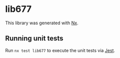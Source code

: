 # lib677

This library was generated with [Nx](https://nx.dev).

## Running unit tests

Run `nx test lib677` to execute the unit tests via [Jest](https://jestjs.io).
